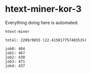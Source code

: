 # htext-miner-kor-3

Everything doing here is automated.

```
htext-miner

total: 2209/9855 (22.41501775748351%)

job0: 404
job1: 467
job2: 430
job3: 471
job4: 437
```